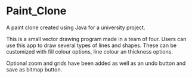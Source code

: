 # Paint_Clone
A paint clone created using Java for a university project. 

This is a small vector drawing program made in a team of four. Users can use this app to draw several types
of lines and shapes. These can be customized with fill colour options, line colour an thickness options.

Optional zoom and grids have been added as well as an undo button and save as bitmap button.
